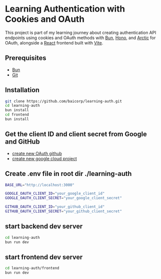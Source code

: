 # Learning Authentication with Cookies and OAuth

This project is part of my learning journey about creating authentication API endpoints using cookies and OAuth methods with [Bun](https://bun.sh/), [Hono](https://hono.dev/), and [Arctic](https://arctic.js.org/) for OAuth, alongside a [React](https://react.dev/) frontend built with [Vite](https://vitejs.dev/).

## Prerequisites
* [Bun](https://bun.sh/)
* [Git](https://git-scm.com/)

## Installation
```bash
git clone https://github.com/baicorp/learning-auth.git
cd learning-auth
bun install
cd frontend
bun install
```

## Get the client ID and client secret from Google and GitHub
* [create new OAuth github](https://github.com/settings/developers)
* [create new google cloud project](https://console.cloud.google.com/)

## Create .env file in root dir ./learning-auth
```bash
BASE_URL="http://localhost:3000"

GOOGLE_OAUTH_CLIENT_ID="your_google_client_id"
GOOGLE_OAUTH_CLIENT_SECRET="your_google_client_secret"

GITHUB_OAUTH_CLIENT_ID="your_github_client_id"
GITHUB_OAUTH_CLIENT_SECRET="your_github_client_secret"
```

## start backend dev server 
  ```bash
  cd learning-auth
  bun run dev
  ```
## start frontend dev server
  ```bash
  cd learning-auth/frontend
  bun run dev
  ```


